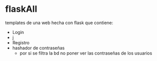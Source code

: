 # flaskAll
templates de una web hecha con flask que contiene:

- Login
- j
- Registro
- hashador de contraseñas
  - por si se filtra la bd no poner ver las contraseñas de los usuarios
